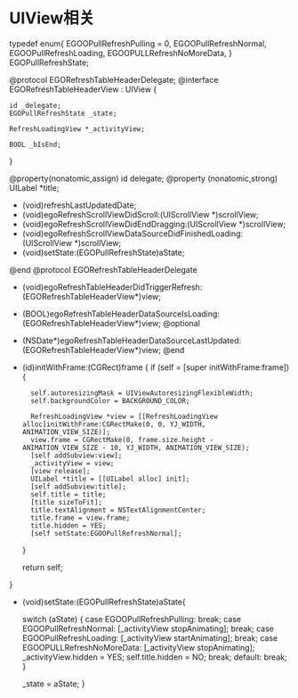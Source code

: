 # UIView相关

typedef enum{
	EGOOPullRefreshPulling = 0,
	EGOOPullRefreshNormal,
	EGOOPullRefreshLoading,
    EGOOPULLRefreshNoMoreData,
} EGOPullRefreshState;

@protocol EGORefreshTableHeaderDelegate;
@interface EGORefreshTableHeaderView : UIView {
	
	id _delegate;
	EGOPullRefreshState _state;

	RefreshLoadingView *_activityView;
    
    BOOL _bIsEnd;
}

@property(nonatomic,assign) id <EGORefreshTableHeaderDelegate> delegate;
@property  (nonatomic,strong) UILabel *title;
- (void)refreshLastUpdatedDate;
- (void)egoRefreshScrollViewDidScroll:(UIScrollView *)scrollView;
- (void)egoRefreshScrollViewDidEndDragging:(UIScrollView *)scrollView;
- (void)egoRefreshScrollViewDataSourceDidFinishedLoading:(UIScrollView *)scrollView;
- (void)setState:(EGOPullRefreshState)aState;

@end
@protocol EGORefreshTableHeaderDelegate
- (void)egoRefreshTableHeaderDidTriggerRefresh:(EGORefreshTableHeaderView*)view;
- (BOOL)egoRefreshTableHeaderDataSourceIsLoading:(EGORefreshTableHeaderView*)view;
@optional
- (NSDate*)egoRefreshTableHeaderDataSourceLastUpdated:(EGORefreshTableHeaderView*)view;
@end



- (id)initWithFrame:(CGRect)frame {
    if (self = [super initWithFrame:frame]) {
		
		self.autoresizingMask = UIViewAutoresizingFlexibleWidth;
		self.backgroundColor = BACKGROUND_COLOR;
        
		RefreshLoadingView *view = [[RefreshLoadingView alloc]initWithFrame:CGRectMake(0, 0, YJ_WIDTH, ANIMATION_VIEW_SIZE)];
		view.frame = CGRectMake(0, frame.size.height - ANIMATION_VIEW_SIZE - 10, YJ_WIDTH, ANIMATION_VIEW_SIZE);
		[self addSubview:view];
		_activityView = view;
		[view release];
        UILabel *title = [[UILabel alloc] init];
        [self addSubview:title];
        self.title = title;
        [title sizeToFit];
        title.textAlignment = NSTextAlignmentCenter;
        title.frame = view.frame;
        title.hidden = YES;
		[self setState:EGOOPullRefreshNormal];
		
    }
	
    return self;
	
}


- (void)setState:(EGOPullRefreshState)aState{
	
	switch (aState) {
		case EGOOPullRefreshPulling:
			break;
		case EGOOPullRefreshNormal:
			[_activityView stopAnimating];
			break;
		case EGOOPullRefreshLoading:
			[_activityView startAnimating];
			break;
        case EGOOPULLRefreshNoMoreData:
            [_activityView stopAnimating];
            _activityView.hidden = YES;
            self.title.hidden = NO;
            break;
		default:
			break;
	}
	
	_state = aState;
}